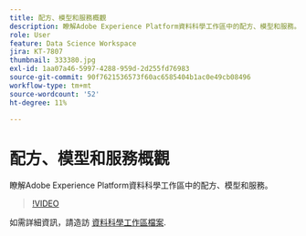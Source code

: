 ```yaml
---
title: 配方、模型和服務概觀
description: 瞭解Adobe Experience Platform資料科學工作區中的配方、模型和服務。
role: User
feature: Data Science Workspace
jira: KT-7807
thumbnail: 333380.jpg
exl-id: 1aa07a46-5997-4288-959d-2d255fd76983
source-git-commit: 90f7621536573f60ac6585404b1ac0e49cb08496
workflow-type: tm+mt
source-wordcount: '52'
ht-degree: 11%

---
```


# 配方、模型和服務概觀

瞭解Adobe Experience Platform資料科學工作區中的配方、模型和服務。

>[!VIDEO](https://video.tv.adobe.com/v/333380?quality=12&learn=on)

如需詳細資訊，請造訪 [資料科學工作區檔案](https://experienceleague.adobe.com/docs/experience-platform/data-science-workspace/home.html?lang=zh-Hant).
